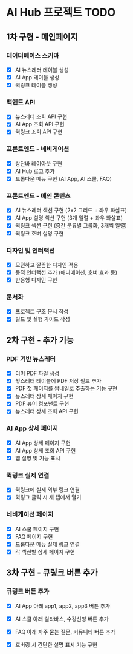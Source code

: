 # AI Hub 프로젝트 TODO

## 1차 구현 - 메인페이지

### 데이터베이스 스키마
- [x] AI 뉴스레터 테이블 생성
- [x] AI App 테이블 생성
- [x] 퀵링크 테이블 생성

### 백엔드 API
- [x] 뉴스레터 조회 API 구현
- [x] AI App 조회 API 구현
- [x] 퀵링크 조회 API 구현

### 프론트엔드 - 네비게이션
- [x] 상단바 레이아웃 구현
- [x] AI Hub 로고 추가
- [x] 드롭다운 메뉴 구현 (AI App, AI 스쿨, FAQ)

### 프론트엔드 - 메인 콘텐츠
- [x] AI 뉴스레터 섹션 구현 (2x2 그리드 + 좌우 화살표)
- [x] AI App 설명 섹션 구현 (3개 일렬 + 좌우 화살표)
- [x] 퀵링크 섹션 구현 (중간 분류별 그룹화, 3개씩 일렬)
- [x] 퀵링크 호버 설명 구현

### 디자인 및 인터랙션
- [x] 모던하고 깔끔한 디자인 적용
- [x] 동적 인터랙션 추가 (애니메이션, 호버 효과 등)
- [x] 반응형 디자인 구현

### 문서화
- [x] 프로젝트 구조 문서 작성
- [x] 빌드 및 실행 가이드 작성

## 2차 구현 - 추가 기능

### PDF 기반 뉴스레터
- [x] 더미 PDF 파일 생성
- [x] 뉳스레터 테이블에 PDF 저장 필드 추가
- [x] PDF 첫 페이지를 썸네일로 추출하는 기능 구현
- [x] 뉴스레터 상세 페이지 구현
- [x] PDF 뷰어 컴포넌트 구현
- [x] 뉴스레터 상세 조회 API 구현

### AI App 상세 페이지
- [x] AI App 상세 페이지 구현
- [x] AI App 상세 조회 API 구현
- [x] 앱 설명 및 기능 표시

### 퀵링크 실제 연결
- [x] 퀵링크에 실제 외부 링크 연결
- [x] 퀵링크 클릭 시 새 탭에서 열기

### 네비게이션 페이지
- [x] AI 스쿨 페이지 구현
- [x] FAQ 페이지 구현
- [x] 드롭다운 메뉴 실제 링크 연결
- [x] 각 섹션별 상세 페이지 구현

## 3차 구현 - 큐링크 버튼 추가

### 큐링크 버튼 추가
- [x] AI App 아래 app1, app2, app3 버튼 추가
- [x] AI 스쿨 아래 실라바스, 수강신청 버튼 추가
- [x] FAQ 아래 자주 묻는 질문, 커뮤니티 버튼 추가
- [x] 호버링 시 간단한 설명 표시 기능 구현

